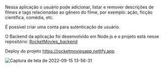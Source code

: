 Nessa aplicação o usuário pode adicionar, listar e remover descrições de filmes e tags relacionadas ao gênero do filme, por exemplo: ação, ficção científica, comédia, etc.

É possível criar uma conta para autenticação de usuário.

O Backend da aplicação foi desenvolvido em Node.js e o projeto está nesse repositório: [RocketMovies_backend](https://github.com/Tiago-92/RocketMovies_backend)

Deploy do projeto https://rocketmoviesapp.netlify.app


![Captura de tela de 2022-09-15 13-56-31](https://user-images.githubusercontent.com/99975837/190466156-c416cf2b-aadf-44b6-bf72-08c9f38970cf.png)

